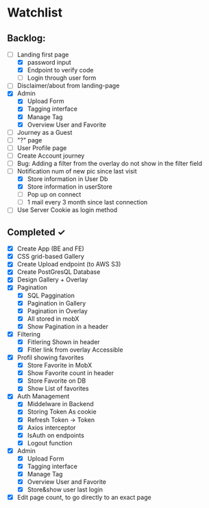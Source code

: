 # Watchlist

## Backlog:
- [ ] Landing first page
  - [x] password input
  - [x] Endpoint to verify code
  - [ ] Login through user form
- [ ] Disclaimer/about from landing-page
- [x] Admin
  - [x] Upload Form
  - [x] Tagging interface
  - [x] Manage Tag
  - [x] Overview User and Favorite
- [ ] Journey as a Guest
- [ ] "?" page
- [ ] User Profile page
- [ ] Create Account journey
- [ ] Bug: Adding a filter from the overlay do not show in the filter field
- [ ] Notification num of new pic since last visit
  - [x] Store information in User Db
  - [x] Store information in userStore
  - [ ] Pop up on connect
  - [ ] 1 mail every 3 month since last connection
- [ ] Use Server Cookie as login method
  
## Completed ✓

- [x] Create App (BE and FE)
- [x] CSS grid-based Gallery 
- [x] Create Upload endpoint (to AWS S3)
- [x] Create PostGresQL Database 
- [x] Design Gallery + Overlay
- [x] Pagination 
  - [x] SQL Paggination
  - [x] Pagination in Gallery
  - [x] Pagination in Overlay
  - [x] All stored in mobX
  - [x] Show Pagination in a header
- [x] Filtering
  - [x] Fitlering Shown in header
  - [x] Fitler link from overlay Accessible
- [x] Profil showing favorites
  - [x] Store Favorite in MobX
  - [x] Show Favorite count in header
  - [x] Store Favorite on DB
  - [x] Show List of favorites 
- [x] Auth Management 
  - [x] Middelware in Backend
  - [x] Storing Token As cookie
  - [x] Refresh Token -> Token
  - [x] Axios interceptor
  - [x] IsAuth on endpoints
  - [x] Logout function
- [x] Admin
  - [x] Upload Form
  - [x] Tagging interface
  - [x] Manage Tag
  - [x] Overview User and Favorite
  - [x] Store&show user last login
- [x] Edit page count, to go directly to an exact page